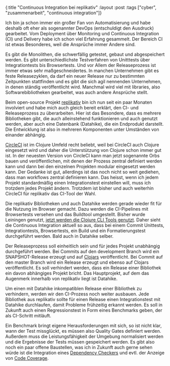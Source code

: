 {:title "Continuous Integration bei replikativ"
 :layout :post
 :tags  ["cyber", "zusammenarbeit", "continuous integration"]}

Ich bin ja schon immer ein großer Fan von Automatisierung und habe deshalb oft eher als sogenannter DevOps (entschuldigt den Ausdruck) gearbeitet. Vom Deployment über Monitoring und Continuous Integration (CI) und Delivery habe ich schon viel Erfahrung gesammelt. Der Bereich CI ist etwas Besonderes, weil die Ansprüche immer Andere sind.

Es gibt die Monolithen, die schwerfällig getestet, gebaut und abgespeichert werden. Es gibt unterschiedlichste Testverfahren von Unitttests über Integrationtests bis Browsertests. Und vor Allem der Releaseprozess ist immer etwas sehr maßgeschneidertes. In manchen Unternehmen gibt es feste Releasezyklen, da darf ein neuer Release nur zu bestimmten Zeitpunkten stattfinden und es gibt die sich agil nennenden Unternehmen, in denen ständig veröffentlicht wird. Manchmal wird viel mit libraries, also Softwarebibliotheken gearbeitet, was auch andere Ansprüche stellt.

Beim open-source Projekt [replikativ](https://github.com/replikativ/) bin ich nun seit ein paar Monaten involviert und habe mich auch gleich bereit erklärt, den CI- und Releaseprozess zu überarbeiten. Hier ist das Besondere, dass es mehrere Bibliotheken gibt, die auch alleinstehend funktionieren und auch genutzt werden, aber auch eine Datenbank (Datahike), die ein Endprodukt darstellt. Die Entwicklung ist also in mehreren Komponenten unter Umständen von einander abhängig.

[CircleCI](https://circleci.com/) ist im Clojure Umfeld recht beliebt, weil bei CircleCI auch Clojure eingesetzt wird und daher die Unterstützung von Clojure schon immer gut ist. In der neuesten Version von CircleCI kann man jetzt sogenannte Orbs bauen und veröffentlichen, mit denen der Prozess zentral definiert werden kann und dann bei den einzelnen Projekten modular eingesetzt werden kann. Der Gedanke ist gut, allerdings ist das noch nicht so weit gediehen, dass man workflows zentral definieren kann. Das heisst, wenn ich jedem Projekt standardmäßig einen Integrationstest einstellen will, muss ich trotzdem jedes Projekt ändern. Trotzdem ist bisher und auch weiterhin CircleCI für replikativ das CI-Tool der Wahl.

Die replikativ Bibliotheken und auch Datahike werden gerade wieder fit für die Nutzung im Browser gemacht. Dazu werden die CI-Pipelines mit Browsertests versehen und das Buildtool umgestellt. Bisher wurde Leiningen genutzt, [jetzt werden die Clojure CLI Tools genutzt](https://github.com/replikativ/datahike/blob/development/doc/adl/adr-001-build-tooling.org). Daher sieht die Continuous Integration aktuell so aus, dass bei einem Commit Unittests, Integrationtests, Browsertests, ein Build und ein Formatierungstest durchgeführt werden. Bald auch in Datahike selber.

Der Releaseprozess soll einheitlich sein und für jedes Projekt unabhängig durchgeführt werden. Bei Commits auf den development Branch wird ein SNAPSHOT-Release erzeugt und auf [Clojars](https://clojars.org/) veröffentlicht. Bei Commit auf den master Branch wird ein Release erzeugt und ebenso auf Clojars veröffentlicht. Es soll verhindert werden, dass ein Release einer Bibliothek ein davon abhängiges Projekt bricht. Das Hauptprojekt, auf dem das Augenmerk innerhalb von replikativ liegt ist Datahike.

Um einen mit Datahike inkompatiblen Release einer Bibliothek zu verhindern, werden wir den CI-Prozess noch weiter ausbauen. Jede Bibliothek aus replikativ sollte für einen Release einen Integrationstest mit Datahike durchlaufen, damit Probleme frühzeitig erkannt werden. Es soll in Zukunft auch einen Regressionstest in Form eines Benchmarks geben, der als CI-Schritt mitläuft.

Ein Benchmark bringt eigene Herausforderungen mit sich, so ist nicht klar, wann der Test missglückt, es müssen also Quality Gates definiert werden. Außerdem muss die Leistungsfähigkeit der Umgebung normalisiert werden und die Ergebnisse der Tests müssen gespeichert werden. Es gibt also noch ein paar offene Baustellen, was ich in Zukunft auch gerne sehen würde ist die Integration eines [Dependency Checkers](https://github.com/jeremylong/DependencyCheck) und evtl. der Anzeige von [Code Coverage](https://codecov.io/).
